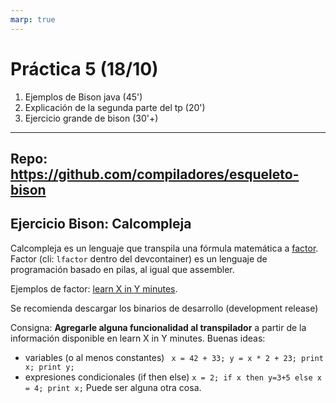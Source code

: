 ```yaml
---
marp: true
---
```

# Práctica 5 (18/10)
1. Ejemplos de Bison java (45')
2. Explicación de la segunda parte del tp (20')
3. Ejercicio grande de bison (30'+)
---
Repo: https://github.com/compiladores/esqueleto-bison
---

## Ejercicio Bison: Calcompleja
Calcompleja es un lenguaje que transpila una fórmula matemática a [factor](http://factorcode.org).
Factor (cli: `lfactor` dentro del devcontainer) es un lenguaje de programación basado en pilas, al igual que assembler.

Ejemplos de factor: [learn X in Y minutes](https://learnxinyminutes.com/docs/factor/).

Se recomienda descargar los binarios de desarrollo (development release)

Consigna: **Agregarle alguna funcionalidad al transpilador** a partir de la información disponible en learn X in Y minutes. Buenas ideas:
- variables (o al menos constantes) ` x = 42 + 33; y = x * 2 + 23; print x; print y;`
- expresiones condicionales (if then else) `x = 2; if x then y=3+5 else x = 4; print x;`
Puede ser alguna otra cosa.
